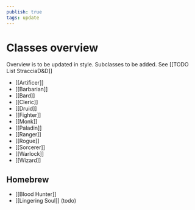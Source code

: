 ```yaml
---
publish: true
tags: update
---
```

# Classes overview
Overview is to be updated in style. Subclasses to be added. See [[TODO List StracciaD&D]]
- [[Artificer]]
- [[Barbarian]]
- [[Bard]]
- [[Cleric]]
- [[Druid]]
- [[Fighter]]
- [[Monk]]
- [[Paladin]]
- [[Ranger]]
- [[Rogue]]
- [[Sorcerer]]
- [[Warlock]]
- [[Wizard]]
## Homebrew
- [[Blood Hunter]]
- [[Lingering Soul]] (todo)